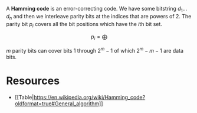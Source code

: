 A **Hamming code** is an error-correcting code. We have some bitstring $d_1\dots d_n$ and then we interleave parity bits at the indices that are powers of 2. The parity bit $p_i$ covers all the bit positions which have the $i$th bit set.

$$
p_i = \bigoplus
$$

$m$ parity bits can cover bits 1 through $2^m -1$ of which $2^m-m-1$ are data bits.

# Resources

* [[Table|https://en.wikipedia.org/wiki/Hamming_code?oldformat=true#General_algorithm]]